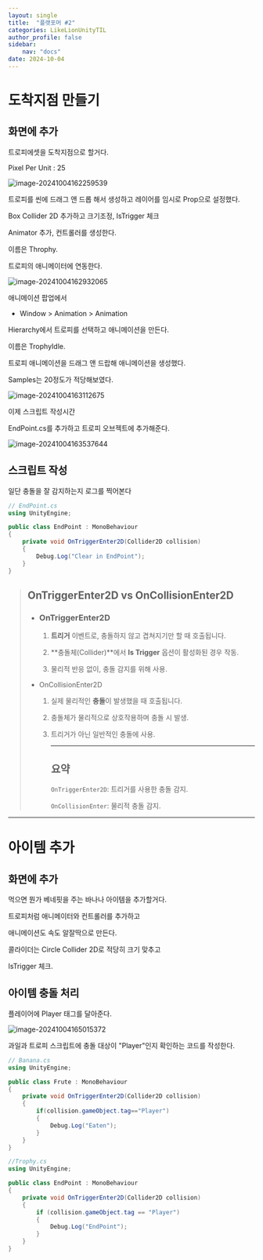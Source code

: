 ```yaml
---
layout: single
title:  "플랫포머 #2"
categories: LikeLionUnityTIL
author_profile: false
sidebar:
    nav: "docs"
date: 2024-10-04
---
```


# 도착지점 만들기

## 화면에 추가

트로피에셋을 도착지점으로 할거다.

Pixel Per Unit : 25

![image-20241004162259539](../images/2024-10-04-LLU1004/image-20241004162259539.png)

트로피를 씬에 드래그 앤 드롭 해서 생성하고 레이어를 임시로 Prop으로 설정했다.

Box Collider 2D 추가하고 크기조정, IsTrigger 체크

Animator 추가, 컨트롤러를 생성한다.

이름은 Throphy.

트로피의 애니메이터에 연동한다.

![image-20241004162932065](../images/2024-10-04-LLU1004/image-20241004162932065.png)

애니메이션 팝업에서 

- Window > Animation > Animation

Hierarchy에서 트로피를 선택하고 애니메이션을 만든다.

이름은 TrophyIdle.

트로피 애니메이션을 드래그 앤 드랍해 애니메이션을 생성했다.

Samples는 20정도가 적당해보였다.

![image-20241004163112675](../images/2024-10-04-LLU1004/image-20241004163112675.png)

이제 스크립트 작성시간

EndPoint.cs를 추가하고 트로피 오브젝트에 추가해준다.

![image-20241004163537644](../images/2024-10-04-LLU1004/image-20241004163537644.png)

## 스크립트 작성

일단 충돌을 잘 감지하는지 로그를 찍어본다

```cs
// EndPoint.cs
using UnityEngine;

public class EndPoint : MonoBehaviour
{
    private void OnTriggerEnter2D(Collider2D collision)
    {
        Debug.Log("Clear in EndPoint");
    }
}
```

> ## OnTriggerEnter2D vs OnCollisionEnter2D
>
> - ###  **OnTriggerEnter2D**
>
>   1. **트리거** 이벤트로, 충돌하지 않고 겹쳐지기만 할 때 호출됩니다.
>
>   2. **충돌체(Collider)**에서 **Is Trigger** 옵션이 활성화된 경우 작동.
>
>   3. 물리적 반응 없이, 충돌 감지를 위해 사용.
>
> - OnCollisionEnter2D
>
>   1. 실제 물리적인 **충돌**이 발생했을 때 호출됩니다.
>
>   2. 충돌체가 물리적으로 상호작용하며 충돌 시 발생.
>
>   3. 트리거가 아닌 일반적인 충돌에 사용.
>
>      ___
>
>      ## 요약
>
>      `OnTriggerEnter2D`: 트리거를 사용한 충돌 감지.
>
>      `OnCollisionEnter`: 물리적 충돌 감지.

___

# 아이템 추가

## 화면에 추가

먹으면 뭔가 베네핏을 주는 바나나 아이템을 추가할거다.

트로피처럼 애니메이터와 컨트롤러를 추가하고

애니메이션도 속도 알잘딱으로 만든다.

콜라이더는 Circle Collider 2D로 적당히 크기 맞추고

IsTrigger 체크.



## 아이템 충돌 처리

플레이어에 Player 태그를 달아준다.

![image-20241004165015372](../images/2024-10-04-LLU1004/image-20241004165015372.png)

과일과 트로피 스크립트에 충돌 대상이 "Player"인지 확인하는 코드를 작성한다.

```cs
// Banana.cs
using UnityEngine;

public class Frute : MonoBehaviour
{
    private void OnTriggerEnter2D(Collider2D collision)
    {
        if(collision.gameObject.tag=="Player")
        {
            Debug.Log("Eaten");
        }
    }
}

```

```cs
//Trophy.cs
using UnityEngine;

public class EndPoint : MonoBehaviour
{
    private void OnTriggerEnter2D(Collider2D collision)
    {
        if (collision.gameObject.tag == "Player")
        {
            Debug.Log("EndPoint");
        }
    }
}

```

